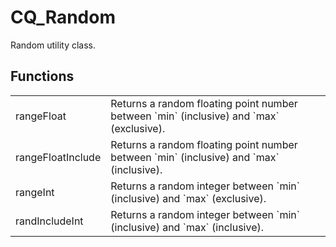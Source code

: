 # CQ_Random

Random utility class.

## Functions

<table>
<tr>
<td>rangeFloat</td>
<td>Returns a random floating point number between `min` (inclusive) and `max` (exclusive).</td>
</tr>
<tr>
<td>rangeFloatInclude</td>
<td>Returns a random floating point number between `min` (inclusive) and `max` (inclusive).</td>
</tr>
<tr>
<td>rangeInt</td>
<td>Returns a random integer between `min` (inclusive) and `max` (exclusive).</td>
</tr>
<tr>
<td>randIncludeInt</td>
<td>Returns a random integer between `min` (inclusive) and `max` (inclusive).</td>
</tr>
</table>
